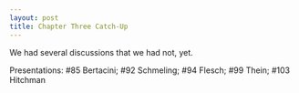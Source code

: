 ```yaml
---
layout: post
title: Chapter Three Catch-Up
---
```


We had several discussions that we had not, yet.

Presentations: \#85 Bertacini; \#92 Schmeling; \#94 Flesch; \#99 Thein; \#103 Hitchman
